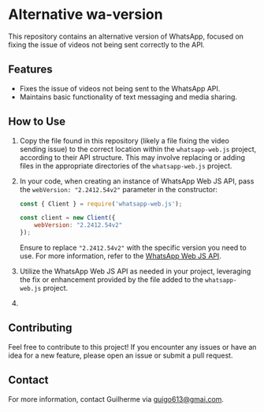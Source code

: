 # Alternative wa-version

This repository contains an alternative version of WhatsApp, focused on fixing the issue of videos not being sent correctly to the API.

## Features

- Fixes the issue of videos not being sent to the WhatsApp API.
- Maintains basic functionality of text messaging and media sharing.

## How to Use

1. Copy the file found in this repository (likely a file fixing the video sending issue) to the correct location within the `whatsapp-web.js` project, according to their API structure. This may involve replacing or adding files in the appropriate directories of the `whatsapp-web.js` project.

2. In your code, when creating an instance of WhatsApp Web JS API, pass the `webVersion: "2.2412.54v2"` parameter in the constructor:

    ```javascript
    const { Client } = require('whatsapp-web.js');
    
    const client = new Client({
        webVersion: "2.2412.54v2"
    });
    ```

    Ensure to replace `"2.2412.54v2"` with the specific version you need to use. For more information, refer to the [WhatsApp Web JS API](https://github.com/pedroslopez/whatsapp-web.js).

3. Utilize the WhatsApp Web JS API as needed in your project, leveraging the fix or enhancement provided by the file added to the `whatsapp-web.js` project.
1. 
## Contributing

Feel free to contribute to this project! If you encounter any issues or have an idea for a new feature, please open an issue or submit a pull request.

## Contact

For more information, contact Guilherme via guigo613@gmai.com.

